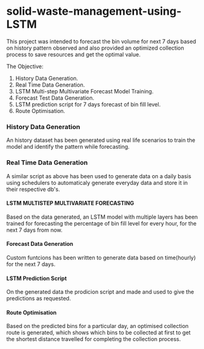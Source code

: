 # solid-waste-management-using-LSTM
This project was intended to forecast the bin volume for next 7 days based on history pattern observed and also provided an optimized collection process to save resources and get the optimal value.

The Objective:
  1. History Data Generation.
  2. Real Time Data Generation.
  3. LSTM Multi-step Multivariate Forecast Model Training.
  4. Forecast Test Data Generation.
  5. LSTM prediction script for 7 days forecast of bin fill level.
  6. Route Optimisation.
  
### History Data Generation
An history dataset has been generated using real life scenarios to train the model and identify the pattern while forecasting.

### Real Time Data Generation
A similar script as above has been used to generate data on a daily basis using schedulers to automaticaly generate everyday data and store it in their respective db's.

#### LSTM MULTISTEP MULTIVARIATE FORECASTING
Based on the data generated, an LSTM model with multiple layers has been trained for forecasting the percentage of bin fill level for every hour, for the next 7 days from now.
  
#### Forecast Data Generation
Custom funtcions has been written to generate data based on time(hourly) for the next 7 days.

#### LSTM Prediction Script
On the generated data the prodicion script and made and used to give the predictions as requested.

#### Route Optimisation
Based on the predicted bins for a particular day, an optimised collection route is generated, which shows which bins to be collected at first to get the shortest distance travelled for completing the collection process.
